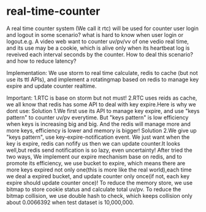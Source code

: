 real-time-counter
=================

A real time counter system (We call it rtc) will be used for counter user login and logout 
in some scenario? what is hard to know when user login or logout.e.g. 
A video web want to counter uv/pv/vv of one vedio real time, and its use may be a cookie, 
which is alive only when its heartbeat log is reveived each interval seconds by the counter.
How to deal this scenario? and how to reduce latency?

Implementation:
We use storm to real time calculate, redis to cache (but not use its ttl APIs), and implement a
rotatingmap based on redis to manage key expire and update counter realtime.

Important:
1.RTC is base on storm but not must!
2.RTC uses reids as cache, we all know that redis has some API to deal with key expire.Here is why we dont use:
  Solution 1.We first use its API to manage key expire, and use "keys pattern" to counter uv/pv everytime.
    But "keys pattern" is low efficiency when keys is increasing big and big. And the redis will manage more and
    more keys, efficiency is lower and memory is bigger!
  Solution 2.We give up "keys pattern", use key-expire-notification event. We just want when the key is expire, redis
    can nofify us then we can update counter.It looks well,but redis send notification is so lazy, even uncertainty!
  After tried the two ways, We implement our expire mechanism base on redis, and to promote its efficiency, we use bucket
  to expire, which means there are more keys expired not only one(this is more like the real world),each time we deal a
  expired bucket, and update counter only once(if not, each key expire should update counter once)!
  To reduce the memory store, we use bitmap to store cookie status and calculate total uv/pv.
  To reduce the bitmap collision, we use double hash to check, which keeps collision only about 0.0066392 when test dataset is 10,000,000.
  
